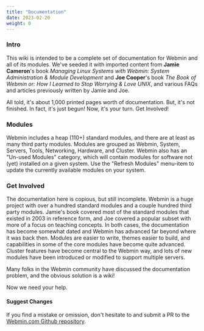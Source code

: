 ```yaml
---
title: "Documentation"
date: 2023-02-20
weight: 0
---
```


### Intro

This wiki is intended to be a complete set of documentation for Webmin and all of its modules. We've seeded it with imported content from **Jamie Cameron**'s book _Managing Linux Systems with Webmin: System Administration & Module Development_ and **Joe Cooper**'s book _The Book of Webmin or: How I Learned to Stop Worrying & Love UNIX_, and various FAQs and articles previously written by Jamie and Joe.

All told, it's about 1,000 printed pages worth of documentation. But, it's not finished. In fact, it's just begun! Now, it's your turn. Get Involved!

### Modules
Webmin includes a heap (110+) standard modules, and there are at least as many third party modules. Modules are grouped as Webmin, System, Servers, Tools, Networking, Hardware, and Cluster. Webmin also has an "Un-used Modules" category, which will contain modules for software not (yet) installed on a given system. Use the "Refresh Modules" menu-item to update the currently available modules on your system.

### Get Involved

The documentation here is copious, but still incomplete. Webmin is a huge project with over a hundred standard modules and a couple hundred third party modules. Jamie's book covered most of the standard modules that existed in 2003 in reference form, and Joe covered a popular subset with more of a focus on teaching concepts. In both cases, the documentation has become somewhat dated and Webmin has advanced far beyond where it was back then. Modules are easier to write, themes easier to build, and capabilities in some of the core modules have become quite advanced. Cluster features have become central to the Webmin way, and lots of new modules have been introduced or modified to support multiple servers.

Many folks in the Webmin community have discussed the documentation problem, and the obvious solution is a wiki!

Now we need your help.


#### Suggest Changes 
If you find a mistake or omission, don't hesitate to and submit a PR to the [Webmin.com Github repository](https://github.com/webmin/webmin.com). 
